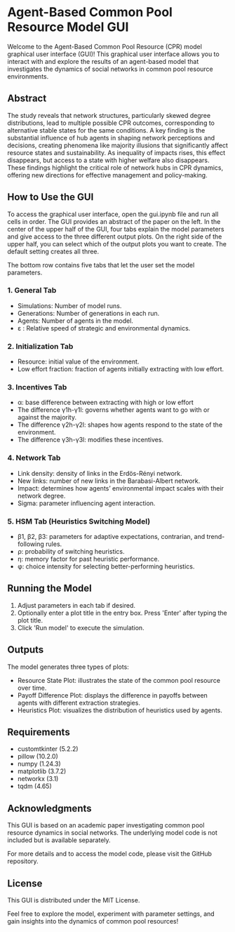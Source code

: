 # Agent-Based Common Pool Resource Model GUI

Welcome to the Agent-Based Common Pool Resource (CPR) model graphical user interface (GUI)! This graphical user interface allows you to interact with and explore the results of an agent-based model that investigates the dynamics of social networks in common pool resource environments.

## Abstract

The study reveals that network structures, particularly skewed degree distributions, lead to multiple possible CPR outcomes, corresponding to alternative stable states for the same conditions. A key finding is the substantial influence of hub agents in shaping network perceptions and decisions, creating phenomena like majority illusions that significantly affect resource states and sustainability. As inequality of impacts rises, this effect disappears, but access to a state with higher welfare also disappears. These findings highlight the critical role of network hubs in CPR dynamics, offering new directions for effective management and policy-making.

## How to Use the GUI

To access the graphical user interface, open the gui.ipynb file and run all cells in order. The GUI provides an abstract of the paper on the left. In the center of the upper half of the GUI, four tabs explain the model parameters and give access to the three different output plots. On the right side of the upper half, you can select which of the output plots you want to create. The default setting creates all three. 

The bottom row contains five tabs that let the user set the model parameters. 

### 1. General Tab
-	Simulations: Number of model runs.
-	Generations: Number of generations in each run.
-	Agents: Number of agents in the model.
-	ε : Relative speed of strategic and environmental dynamics.

### 2. Initialization Tab
-	Resource: initial value of the environment.
-	Low effort fraction: fraction of agents initially extracting with low effort.

### 3. Incentives Tab
-	&alpha;: base difference between extracting with high or low effort
-	The difference &gamma;1h-&gamma;1l: governs whether agents want to go with or against the majority.
-	The difference &gamma;2h-&gamma;2l: shapes how agents respond to the state of the environment.
-	The difference &gamma;3h-&gamma;3l: modifies these incentives.

### 4. Network Tab
- Link density: density of links in the Erdös-Rényi network.
-	New links: number of new links in the Barabasi-Albert network.
-	Impact: determines how agents’ environmental impact scales with their network degree.
-	Sigma: parameter influencing agent interaction.

### 5. HSM Tab (Heuristics Switching Model)
-	&beta;1, &beta;2, &beta;3: parameters for adaptive expectations, contrarian, and trend-following rules.
-	&rho;: probability of switching heuristics.
-	&eta;: memory factor for past heuristic performance.
-	&phi;: choice intensity for selecting better-performing heuristics.

## Running the Model

1.	Adjust parameters in each tab if desired.
2.	Optionally enter a plot title in the entry box. Press 'Enter' after typing the plot title.
3.	Click 'Run model' to execute the simulation.

## Outputs

The model generates three types of plots:
-	Resource State Plot: illustrates the state of the common pool resource over time.
-	Payoff Difference Plot: displays the difference in payoffs between agents with different extraction strategies.
-	Heuristics Plot: visualizes the distribution of heuristics used by agents.

## Requirements

-	customtkinter (5.2.2)
-	pillow (10.2.0)
-	numpy (1.24.3)
-	matplotlib (3.7.2)
-	networkx (3.1)
-	tqdm (4.65)

## Acknowledgments

This GUI is based on an academic paper investigating common pool resource dynamics in social networks. The underlying model code is not included but is available separately.

For more details and to access the model code, please visit the GitHub repository.

## License

This GUI is distributed under the MIT License.

Feel free to explore the model, experiment with parameter settings, and gain insights into the dynamics of common pool resources!
